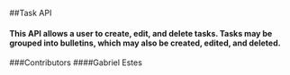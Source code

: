 ##Task API

#### This API allows a user to create, edit, and delete tasks. Tasks may be grouped into bulletins, which may also be created, edited, and deleted.

###Contributors
####Gabriel Estes

